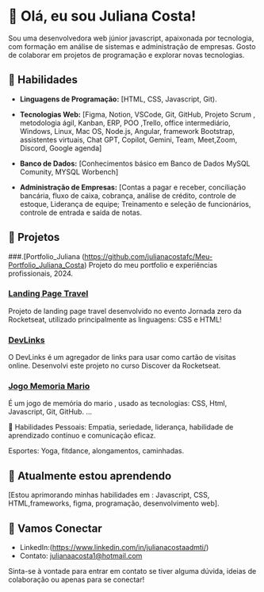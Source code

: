 
# 👋 Olá, eu sou Juliana Costa!

Sou uma desenvolvedora web júnior javascript, apaixonada por tecnologia, com formação em análise de sistemas e administração de empresas. Gosto de colaborar em projetos de programação e explorar novas tecnologias.

## 🔧 Habilidades

- **Linguagens de Programação:** [HTML, CSS, Javascript, Git).
  
- **Tecnologias Web:** [Figma, Notion, VSCode, Git, GitHub, Projeto Scrum , metodologia ágil, Kanban, ERP, POO ,Trello, office intermediário, Windows, Linux, Mac OS, Node.js,  Angular, framework Bootstrap, assistentes virtuais, Chat GPT, Copilot, Gemini, Team, Meet,Zoom, Discord, Google agenda]
  
- **Banco de Dados:** [Conhecimentos básico em Banco de Dados MySQL Comunity, MYSQL Worbench]
  
- **Administração de Empresas:** [Contas a pagar e receber, conciliação bancária, fluxo de caixa, cobrança, análise de crédito, controle de estoque, Liderança de equipe; Treinamento e seleção de funcionários, controle de entrada e saída de notas.
  
## 🚀 Projetos
###.[Portfolio_Juliana (https://github.com/julianacostafc/Meu-Portfolio_Juliana_Costa)
Projeto do meu portfolio e experiências profissionais, 2024.

### [Landing Page Travel](https://github.com/julianacostafc/landing-page-travel)
Projeto de landing page travel desenvolvido no evento Jornada zero da Rocketseat, utilizado principalmente as linguagens: CSS e HTML!

### [DevLinks](https://github.com/julianacostafc/DevLinks)
O DevLinks é um agregador de links para usar como cartão de visitas online. Desenvolvi este projeto no curso Discover da Rocketseat.

### [Jogo Memoria Mario](https://github.com/julianacostafc/Jogo-Memoria-Mario)
É um jogo de memória do mario , usado as tecnologias: CSS, Html, Javascript, Git, GitHub.
...

🌱 Habilidades Pessoais: Empatia, seriedade, liderança, habilidade de aprendizado contínuo e comunicação eficaz.

 Esportes: Yoga, fitdance, alongamentos, caminhadas.

## 🌱 Atualmente estou aprendendo

[Estou aprimorando minhas habilidades em : Javascript, CSS, HTML,frameworks, figma, programação, desenvolvimento web].

## 🤝 Vamos Conectar

- LinkedIn:(https://www.linkedin.com/in/julianacostaadmti/)
- Contato: julianaacosta1@hotmail.com

Sinta-se à vontade para entrar em contato se tiver alguma dúvida, ideias de colaboração ou apenas para se conectar!



